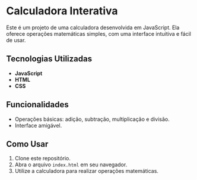 # Calculadora Interativa

Este é um projeto de uma calculadora desenvolvida em JavaScript. Ela oferece operações matemáticas simples, com uma interface intuitiva e fácil de usar.

## Tecnologias Utilizadas

- **JavaScript**
- **HTML**
- **CSS**

## Funcionalidades

- Operações básicas: adição, subtração, multiplicação e divisão.
- Interface amigável.

## Como Usar

1. Clone este repositório.
2. Abra o arquivo `index.html` em seu navegador.
3. Utilize a calculadora para realizar operações matemáticas.
